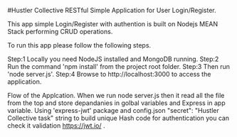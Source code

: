 #Hustler Collective RESTful Simple Application for User Login/Register.

This app simple Login/Register with authention is built on Nodejs MEAN Stack performing CRUD operations.

To run this app please follow the following steps.

Step:1 Locally you need NodeJS installed and MongoDB running.
Step:2 Run the command 'npm install' from the project root folder.
Step:3 Then run 'node server.js'.
Step:4 Browse to http://localhost:3000 to access the application.

Flow of the Applcation.
When we run node server.js then it read all the file from the top and store depandanies in golbal variables and Express in app variable.
Using 'express-jwt' package and config.json "secret": "Hustler Collective task" string to build unique Hash code for authentication you can check it validation https://jwt.io/ .
